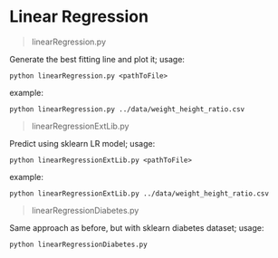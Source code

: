# Linear Regression

> linearRegression.py

Generate the best fitting line and plot it; usage:

    python linearRegression.py <pathToFile>

example:

    python linearRegression.py ../data/weight_height_ratio.csv


> linearRegressionExtLib.py

Predict using sklearn LR model; usage:

    python linearRegressionExtLib.py <pathToFile>

example:

    python linearRegressionExtLib.py ../data/weight_height_ratio.csv


> linearRegressionDiabetes.py

Same approach as before, but with sklearn diabetes dataset; usage:

    python linearRegressionDiabetes.py
